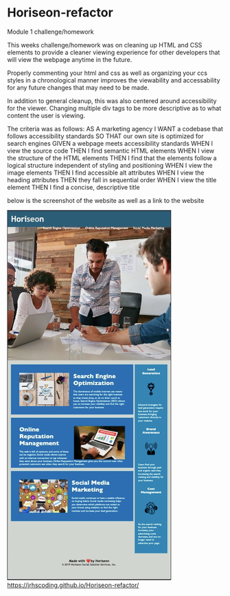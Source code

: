 # Horiseon-refactor
Module 1 challenge/homework

This weeks challenge/homework was on cleaning up HTML and CSS elements to provide a cleaner viewing experience for other developers
that will view the webpage anytime in the future.

Properly commenting your html and css as well as organizing your ccs styles in a chronological manner improves the viewability and 
accessability for any future changes that may need to be made.

In addition to general cleanup, this was also centered around accessibility for the viewer. Changing multiple div tags to be more
descriptive as to what content the user is viewing. 

The criteria was as follows:
AS A marketing agency
I WANT a codebase that follows accessibility standards
SO THAT our own site is optimized for search engines
GIVEN a webpage meets accessibility standards
WHEN I view the source code
THEN I find semantic HTML elements
WHEN I view the structure of the HTML elements
THEN I find that the elements follow a logical structure independent of styling and positioning
WHEN I view the image elements
THEN I find accessible alt attributes
WHEN I view the heading attributes
THEN they fall in sequential order
WHEN I view the title element
THEN I find a concise, descriptive title

below is the screenshot of the website as well as a link to the website

![websitescreenshot](./assets/images/website%20screenshot.png)
https://jrhscoding.github.io/Horiseon-refactor/